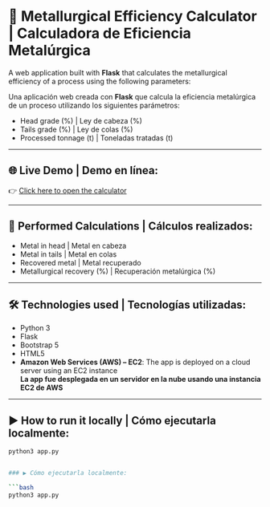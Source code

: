 # 🧪 Metallurgical Efficiency Calculator | Calculadora de Eficiencia Metalúrgica

A web application built with **Flask** that calculates the metallurgical efficiency of a process using the following parameters:

Una aplicación web creada con **Flask** que calcula la eficiencia metalúrgica de un proceso utilizando los siguientes parámetros:

- Head grade (%) | Ley de cabeza (%)
- Tails grade (%) | Ley de colas (%)
- Processed tonnage (t) | Toneladas tratadas (t)

---

## 🌐 Live Demo | Demo en línea:

👉 [Click here to open the calculator](http://3.16.29.91:5000)

---

## 🧮 Performed Calculations | Cálculos realizados:

- Metal in head | Metal en cabeza  
- Metal in tails | Metal en colas  
- Recovered metal | Metal recuperado  
- Metallurgical recovery (%) | Recuperación metalúrgica (%)

---

## 🛠️ Technologies used | Tecnologías utilizadas:

- Python 3  
- Flask  
- Bootstrap 5  
- HTML5  
- **Amazon Web Services (AWS) – EC2**: The app is deployed on a cloud server using an EC2 instance  
  **La app fue desplegada en un servidor en la nube usando una instancia EC2 de AWS**

---

## ▶️ How to run it locally | Cómo ejecutarla localmente:

```bash
python3 app.py


### ▶️ Cómo ejecutarla localmente:

```bash
python3 app.py

